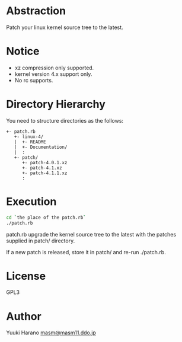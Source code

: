 # Abstraction

Patch your linux kernel source tree to the latest.

# Notice

 - xz compression only supported.
 - kernel version 4.x support only.
 - No rc supports.

# Directory Hierarchy

You need to structure directories as the follows:

```
+- patch.rb
   +- linux-4/
   |  +- README
   |  +- Documentation/
   |  :
   +- patch/
      +- patch-4.0.1.xz
      +- patch-4.1.xz
      +- patch-4.1.1.xz
      :
```

# Execution

```sh
cd `the place of the patch.rb`
./patch.rb
```

patch.rb upgrade the kernel source tree to the latest
with the patches supplied in patch/ directory.

If a new patch is released, store it in patch/ and
re-run ./patch.rb.

# License

GPL3

# Author

Yuuki Harano <masm@masm11.ddo.jp>
